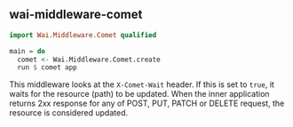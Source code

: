 wai-middleware-comet
----

```haskell
import Wai.Middleware.Comet qualified

main = do
  comet <- Wai.Middleware.Comet.create
  run $ comet app
```

This middleware looks at the `X-Comet-Wait` header. If this is set to `true`, it waits for the resource (path) to be updated.
When the inner application returns 2xx response for any of POST, PUT, PATCH or DELETE request, the resource is considered updated.